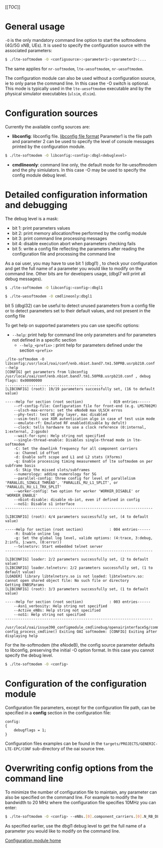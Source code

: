 [[_TOC_]]

# General usage

`-O` is the only mandatory command line option to start the softmodems (4G/5G xNB, UEs). It is used to specify the configuration source with the associated parameters:
```bash
$ ./lte-softmodem -O <configsource>:<parameter1>:<parameter2>:...
```
The same applies for `nr-softmodem`, `lte-uesoftmodem`, `nr-uesoftmodem`.

The configuration module can also be used without a configuration source, ie to only parse the command line. In this case the -O switch is optional. This mode is typically used in the `lte-uesoftmodem` executable and by the physical simulator executables (`ulsim`, `dlsim`).

# Configuration sources

Currently the available config sources are:

- **libconfig**: libconfig file. [libconfig file format](http://www.hyperrealm.com/libconfig/libconfig_manual.html#Configuration-Files) Parameter1 is the file path and parameter 2 can be used to specify the level of console messages printed by the configuration module.
```bash
$ ./lte-softmodem -O libconfig:<config>:dbgl<debuglevel>
```
- **cmdlineonly**: command line only, the default mode for lte-uesoftmodem and the phy simiulators. In this case -O may be used to specify the config module debug level.

# Detailed configuration information and debugging

The debug level is a mask:
*  bit 1: print parameters values
*  bit 2: print memory allocation/free performed by the config module
*  bit 3: print command line processing messages
*  bit 4: disable execution abort when parameters checking fails
*  bit 5: write a config file  reflecting the parameters after reading the configuration file and processing the command line

As a oai user, you may have to use bit 1 (dbgl1) , to check your configuration and get the full name of a parameter you would like to modify on the command line. Other bits are for developers usage, (dbgl7 will print all debug messages).

```bash
$ ./lte-softmodem -O libconfig:<config>:dbgl1
```
```bash
$ ./lte-uesoftmodem -O cmdlineonly:dbgl1
```
bit 5 (dbgl32) can be useful to detect unused parameters from a config file or to detect parameters set to their default values, and not present in the config file

To get help on supported parameters you can use specific options:

*  `--help`: print help for command line only parameters and for parameters not defined in a specific section
	*  `--help_<prefix>` : print help for parameters defined under the section `<prefix>`

```
./lte-softmodem -O libconfig:/usr/local/oai/conf/enb.nbiot.band7.tm1.50PRB.usrpb210.conf   --help
[CONFIG] get parameters from libconfig /usr/local/oai/conf/enb.nbiot.band7.tm1.50PRB.usrpb210.conf , debug flags: 0x00000000
.............................................
[LIBCONFIG] (root): 19/19 parameters successfully set, (16 to default value)

-----Help for section (root section)            : 019 entries------
    --rf-config-file: Configuration file for front-end (e.g. LMS7002M)
    --ulsch-max-errors: set the eNodeB max ULSCH erros
    --phy-test: test UE phy layer, mac disabled
    --usim-test: use XOR autentication algo in case of test usim mode
    --emulate-rf: Emulated RF enabled(disable by defult)
    --clock: tells hardware to use a clock reference (0:internal, 1:external, 2:gpsdo)
    --wait-for-sync: Help string not specified
    --single-thread-enable: Disables single-thread mode in lte-softmodem
    -C: Set the downlink frequency for all component carriers
    -a: Channel id offset
    -d: Enable soft scope and L1 and L2 stats (Xforms)
    -q: Enable processing timing measurement of lte softmodem on per subframe basis
    -S: Skip the missed slots/subframes
    --numerology: adding numerology for 5G
    --parallel-config: three config for level of parallelism 'PARALLEL_SINGLE_THREAD', 'PARALLEL_RU_L1_SPLIT', or 'PARALLEL_RU_L1_TRX_SPLIT'
    --worker-config: two option for worker 'WORKER_DISABLE' or 'WORKER_ENABLE'
    --nbiot-disable: disable nb-iot, even if defined in config
    --noS1: Disable s1 interface
--------------------------------------------------------------------

[LIBCONFIG] (root): 4/4 parameters successfully set, (4 to default value)

-----Help for section (root section)            : 004 entries------
    -R: Enable online log
    -g: Set the global log level, valide options: (4:trace, 3:debug, 2:info, 1:warn, (0:error))
    --telnetsrv: Start embedded telnet server
--------------------------------------------------------------------

[LIBCONFIG] loader: 2/2 parameters successfully set, (2 to default value)
[LIBCONFIG] loader.telnetsrv: 2/2 parameters successfully set, (1 to default value)
[LOADER] library libtelnetsrv.so is not loaded: libtelnetsrv.so: cannot open shared object file: No such file or directory
Getting ENBSParams
[LIBCONFIG] (root): 3/3 parameters successfully set, (1 to default value)

-----Help for section (root section)            : 003 entries------
    --Asn1_verbosity: Help string not specified
    --Active_eNBs: Help string not specified
    --noS1: Help string not specified
--------------------------------------------------------------------

/usr/local/oai/issue390_configmodule_cmdlinebug/openairinterface5g/common/config/config_cmdline.c:224 config_process_cmdline() Exiting OAI softmodem: [CONFIG] Exiting after displaying help
```

For the lte-softmodem (the eNodeB), the config source parameter defaults to libconfig, preserving the initial -O option format. In this case you cannot specify the debug level.

```bash
$ ./lte-softmodem -O <config>
```

# Configuration of the configuration module

Configuration file parameters, except for the configuration file path,  can be specified in a **config** section in the configuration file:

```
config:
{
    debugflags = 1;
}
```

Configuration files examples can be found in the `targets/PROJECTS/GENERIC-LTE-EPC/CONF` sub-directory of the oai source tree. 

# Overwriting config options from the command line

To minimize the number of configuration file to maintain, any parameter can also be specified on the command line. For example to modify the lte bandwidth to 20 MHz where the configuration file specifies 10MHz you can enter:

```bash
$ ./lte-softmodem -O <config> --eNBs.[0].component_carriers.[0].N_RB_DL 100
```

As specified earlier, use the dbgl1 debug level to get the full name of a parameter you would like to modify on the command line.

[Configuration module home](../config.md)
